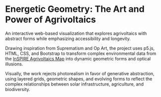 # Energetic Geometry: The Art and Power of Agrivoltaics

An interactive web-based visualization that explores agrivoltaics with abstract forms while emphasizing accessibility and longevity.

Drawing inspiration from Suprematism and Op Art, the project uses p5.js, HTML, CSS, and Bootstrap to transform complex environmental data from the [InSPIRE Agrivoltaics Map](https://openei.org/wiki/InSPIRE/Agrivoltaics_Map) into dynamic geometric forms and optical illusions.

Visually, the work rejects photorealism in favor of generative abstraction, using layered grids, geometric shapes, and evolving forms to reflect the complex relationships between solar infrastructure, agriculture, and biodiversity.

